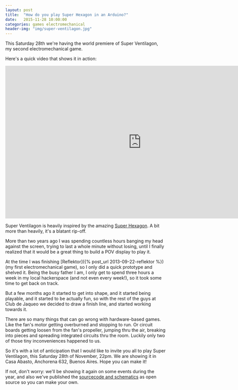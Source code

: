 ```yaml
---
layout: post
title:  "How do you play Super Hexagon in an Arduino?"
date:   2015-11-28 10:00:00
categories: games electromechanical
header-img: "img/super-ventilagon.jpg"
---
```

This Saturday 28th we're having the world premiere of Super Ventilagon, my second electromechanical game.

Here's a quick video that shows it in action:

<iframe width="853" height="480" src="https://www.youtube.com/embed/NlVo3YanlqQ?rel=0&amp;showinfo=0" frameborder="0" allowfullscreen> </iframe>

Super Ventilagon is heavily inspired by the amazing [Super Hexagon](http://superhexagon.com/). A bit more than heavily, it's a blatant rip-off.

More than two years ago I was spending countless hours banging my head against the screen, trying to last a whole minute without losing, until I finally realized that it would be a great thing to build a POV display to play it.

At the time I was finishing [Reflektor]({% post_url 2013-09-22-reflektor %}) (my first electromechanical game), so I only did a quick prototype and shelved it. Being the busy father I am, I only get to spend three hours a week in my local hackerspace (and not even every week!), so it took some time to get back on track.

But a few months ago it started to get into shape, and it started being playable, and it started to be actually fun, so with the rest of the guys at Club de Jaqueo we decided to draw a finish line, and started working towards it.

There are so many things that can go wrong with hardware-based games. Like the fan's motor getting overburned and stopping to run. Or circuit boards getting loosen from the fan's propeller, jumping thru the air, breaking into pieces and spreading integrated circuits thru the room. Luckily only two of those tiny inconveniences happened to us.

So it's with a lot of anticipation that I would like to invite you all to play Super Ventilagon, this Saturday 28th of November, 22pm. We are showing it in Casa Abasto, Anchorena 632, Buenos Aires. Hope you can make it!

If not, don't worry: we'll be showing it again on some events during the year, and also we've published the [sourcecode and schematics](https://github.com/clubdejaqueo/super-ventilagon) as open source so you can make your own.
